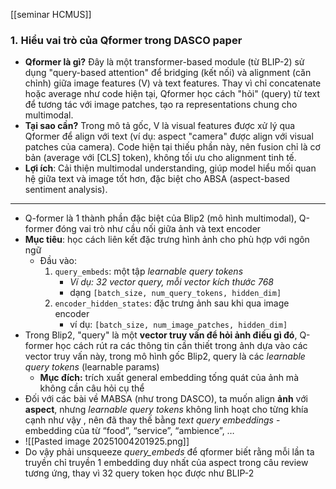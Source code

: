 [[seminar HCMUS]]
### 1. **Hiểu vai trò của Qformer trong DASCO paper**

- **Qformer là gì?** Đây là một transformer-based module (từ BLIP-2) sử dụng "query-based attention" để bridging (kết nối) và alignment (căn chỉnh) giữa image features (V) và text features. Thay vì chỉ concatenate hoặc average như code hiện tại, Qformer học cách "hỏi" (query) từ text để tương tác với image patches, tạo ra representations chung cho multimodal.
- **Tại sao cần?** Trong mô tả gốc, V là visual features được xử lý qua Qformer để align với text (ví dụ: aspect "camera" được align với visual patches của camera). Code hiện tại thiếu phần này, nên fusion chỉ là cơ bản (average với [CLS] token), không tối ưu cho alignment tinh tế.
- **Lợi ích**: Cải thiện multimodal understanding, giúp model hiểu mối quan hệ giữa text và image tốt hơn, đặc biệt cho ABSA (aspect-based sentiment analysis).

--- 
- Q-former là 1 thành phần đặc biệt của Blip2 (mô hình multimodal), Q-former đóng vai trò như cầu nối giữa ảnh và text encoder
- **Mục tiêu**: học cách liên kết đặc trưng hình ảnh cho phù hợp với ngôn ngữ 
	- Đầu vào: 
		1. `query_embeds`: một tập *learnable query tokens*
			- *Ví dụ: 32 vector query, mỗi vector kích thước 768*
			- dạng `[batch_size, num_query_tokens, hidden_dim]`
		2. `encoder_hidden_states`: đặc trưng ảnh sau khi qua image encoder
			- ví dụ: `[batch_size, num_image_patches, hidden_dim]`
- Trong Blip2, "query" là một **vector truy vấn để hỏi ảnh điều gì đó**, Q-former học cách rút ra các thông tin cần thiết trong ảnh dựa vào các vector truy vấn này, trong mô hình gốc Blip2, query là các *learnable query tokens* (learnable params)
	- **Mục đích:** trích xuất general embedding tống quát của ảnh mà không cần câu hỏi cụ thể 
- Đối với các bài về MABSA (như trong DASCO), ta muốn align **ảnh** với **aspect**, nhưng *learnable query tokens* không linh hoạt cho từng khía cạnh như vậy , nên đã thay thế bằng *text query embeddings* - embedding của từ “food”, “service”, “ambience”, …
- ![[Pasted image 20251004201925.png]]
- Do vậy phải unsqueeze *query_embeds* để qformer biết rằng mỗi lần ta truyền chỉ truyền 1 embedding duy nhất của aspect trong câu review tương ứng, thay vì 32 query token học được như BLIP-2